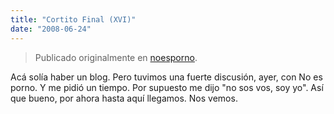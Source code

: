 ```yaml
---
title: "Cortito Final (XVI)"
date: "2008-06-24"
---
```


> Publicado originalmente en [noesporno](/noesporno).

Acá solía haber un blog. Pero tuvimos una fuerte discusión, ayer, con No es porno. Y me pidió un tiempo. Por supuesto me dijo "no sos vos, soy yo". Así que bueno, por ahora hasta aquí llegamos. Nos vemos.